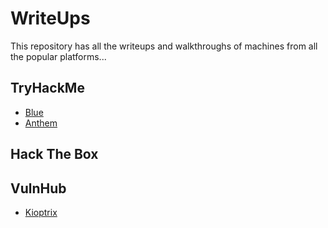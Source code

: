 # WriteUps
This repository has all the writeups and walkthroughs of machines from all the popular platforms... 

## TryHackMe

- [Blue](https://github.com/mishqatabid/WriteUps/blob/main/TryHackMe/Blue.md)
- [Anthem](https://github.com/mishqatabid/WriteUps/blob/main/TryHackMe/Anthem.md)

## Hack The Box

## VulnHub

- [Kioptrix](https://github.com/mishqatabid/WriteUps/blob/main/VulnHub/Kioptrix_Level1.md)
